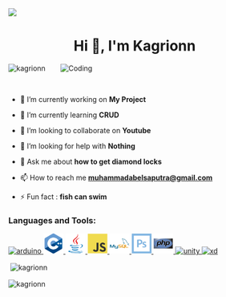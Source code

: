 <img src="https://i.pinimg.com/236x/2b/7c/27/2b7c27b829d98ed350cfc589066bd0aa.jpg">
<h1 align="center">Hi 👋, I'm Kagrionn</h1>
<img align="right" alt="Coding" width="400" src="https://c.tenor.com/do0PZWU5m4cAAAAC/hololive-minato-aqua.gif">

<p align="left"> <img src="https://komarev.com/ghpvc/?username=kagrionn&label=Profile%20views&color=0e75b6&style=flat" alt="kagrionn" /> </p>

<p align="left"> <a href="https://twitter.com/" target="blank"><img src="https://img.shields.io/twitter/follow/?logo=twitter&style=for-the-badge" alt="" /></a> </p>

- 🔭 I’m currently working on **My Project**

- 🌱 I’m currently learning **CRUD**

- 👯 I’m looking to collaborate on **Youtube**

- 🤝 I’m looking for help with **Nothing**

- 💬 Ask me about **how to get diamond locks**

- 📫 How to reach me **muhammadabelsaputra@gmail.com**

- ⚡ Fun fact : **fish can swim**

<p align="left">
</p>

<h3 align="left">Languages and Tools:</h3>
<p align="left"> <a href="https://www.arduino.cc/" target="_blank" rel="noreferrer"> <img src="https://cdn.worldvectorlogo.com/logos/arduino-1.svg" alt="arduino" width="40" height="40"/> </a> <a href="https://www.w3schools.com/cpp/" target="_blank" rel="noreferrer"> <img src="https://raw.githubusercontent.com/devicons/devicon/master/icons/cplusplus/cplusplus-original.svg" alt="cplusplus" width="40" height="40"/> </a> <a href="https://www.java.com" target="_blank" rel="noreferrer"> <img src="https://raw.githubusercontent.com/devicons/devicon/master/icons/java/java-original.svg" alt="java" width="40" height="40"/> </a> <a href="https://developer.mozilla.org/en-US/docs/Web/JavaScript" target="_blank" rel="noreferrer"> <img src="https://raw.githubusercontent.com/devicons/devicon/master/icons/javascript/javascript-original.svg" alt="javascript" width="40" height="40"/> </a> <a href="https://www.mysql.com/" target="_blank" rel="noreferrer"> <img src="https://raw.githubusercontent.com/devicons/devicon/master/icons/mysql/mysql-original-wordmark.svg" alt="mysql" width="40" height="40"/> </a> <a href="https://www.photoshop.com/en" target="_blank" rel="noreferrer"> <img src="https://raw.githubusercontent.com/devicons/devicon/master/icons/photoshop/photoshop-line.svg" alt="photoshop" width="40" height="40"/> </a> <a href="https://www.php.net" target="_blank" rel="noreferrer"> <img src="https://raw.githubusercontent.com/devicons/devicon/master/icons/php/php-original.svg" alt="php" width="40" height="40"/> </a> <a href="https://unity.com/" target="_blank" rel="noreferrer"> <img src="https://www.vectorlogo.zone/logos/unity3d/unity3d-icon.svg" alt="unity" width="40" height="40"/> </a> <a href="https://www.adobe.com/products/xd.html" target="_blank" rel="noreferrer"> <img src="https://cdn.worldvectorlogo.com/logos/adobe-xd.svg" alt="xd" width="40" height="40"/> </a> </p>


<p>&nbsp;<img align="center" src="https://github-readme-stats.vercel.app/api?username=kagrionn&show_icons=true&locale=en" alt="kagrionn" /></p>

<p><img align="center" src="https://github-readme-streak-stats.herokuapp.com/?user=kagrionn&" alt="kagrionn" /></p>

